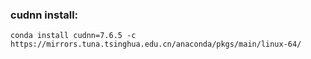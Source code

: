 
### cudnn install:
```
conda install cudnn=7.6.5 -c https://mirrors.tuna.tsinghua.edu.cn/anaconda/pkgs/main/linux-64/
```
